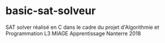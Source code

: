 # basic-sat-solveur
SAT solver réalisé en C dans le cadre du projet d'Algorithmie et Programmation L3 MIAGE Apprentissage Nanterre 2018
